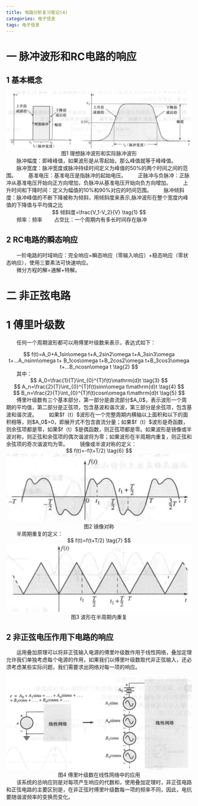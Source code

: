 ```yaml
---
title: 电路分析复习笔记(4)
categories: 电子信息  
tags: 电子信息 
---
```


# 一 脉冲波形和RC电路的响应

## 1 基本概念
<div align=center><img src="/public/image/电路分析复习笔记/理想脉冲波形和实际脉冲波形.jpg"/>图1 理想脉冲波形和实际脉冲波形</div>
　　脉冲幅度：即峰峰值，如果波形是从零起始，那么峰值就等于峰峰值。  
　　脉冲宽度：脉冲宽度或脉冲持续时间定义为峰值的50%的两个时间之间的范围。  
　　基准电压：基准电压是指脉冲的起始电压。  
　　正脉冲与负脉冲：正脉冲从基准电压开始向正方向增加，负脉冲从基准电压开始向负方向增加。  
　　上升时间和下降时间：定义为幅值的10%和90%对应的时间范围。  
　　脉冲倾斜度：脉冲峰值的不断下降被称为倾斜，用倾斜度来表示,脉冲波形在整个宽度内峰值的下降值与平均值之比  
<div><center>
$$ 
倾斜度=\frac{V_1-V_2}{V} \tag{1} 
$$
</center></div>
　　频率：频率  
　　占空比：一个周期内有多长时间存在脉冲

## 2 RC电路的瞬态响应
　　一阶电路的时域响应：完全响应=瞬态响应（零输入响应）+稳态响应（零状态响应），使用三要素法可快速响应。  
　　微分方程的解=通解+特解。

# 二 非正弦电路

# 1 傅里叶级数
　　任何一个周期波形都可以用傅里叶级数来表示，表达式如下：
<div><center>
$$ 
f(t)=A_0+A_1sin\omega t+A_2sin2\omega t+A_3sin3\omega t+...A_nsinn\omega t+
B_1cos\omega t+B_2cos2\omega t+B_3cos3\omega t+...B_ncosn\omega t \tag{2} 
$$
</center></div>
　　其中：
<div><center>
$$ 
A_0=\frac{1}{T}\int_{0}^{T}f(t)\mathrm{d}t \tag{3} 
$$
</center></div>
<div><center>
$$ 
A_n=\frac{2}{T}\int_{0}^{T}f(t)sinn\omega t\mathrm{d}t \tag{4} 
$$
</center></div>
<div><center>
$$ 
B_n=\frac{2}{T}\int_{0}^{T}f(t)cosn\omega t\mathrm{d}t \tag{5} 
$$
</center></div>
　　傅里叶级数有三个基本部分，第一部分是直流部分$A_0$，表示波形一个周期的平均值，第二部分是正弦项，包含基波和谐次波，第三部分是余弦项，包含基波和谐次波。  
　　如果$f（t）$波形在一个完整周期内横轴以上面积和以下的面积相等，则$A_0$=0，即展开式不包含直流分量；如果$f（t）$波形是奇函数，则余弦项都是零，如果$f（t）$是偶函数，则正弦项都是零。如果波形是镜像或半波对称，则正弦和余弦项的偶次谐波将为零；如果波形在半周期内重复，则正弦和余弦项的奇次谐波均为零。  
　　镜像或半波对称的定义：
<div><center>
$$ 
f(t)=-f(t+T/2) \tag{6} 
$$
</center></div>
<div align=center><img src="/public/image/电路分析复习笔记/镜像对称.jpg"/>图2 镜像对称</div>
　　半周期重复的定义：
<div><center>
$$ 
f(t)=f(t+T/2) \tag{7} 
$$
</center></div>
<div align=center><img src="/public/image/电路分析复习笔记/波形在半周期内重复.jpg"/>图3 波形在半周期内重复</div>

## 2 非正弦电压作用下电路的响应
　　运用叠加原理可以将非正弦输入电源的傅里叶级数作用于线性网络，叠加定理允许我们单独考虑每个电源的作用，如果我们以傅里叶级数取代非正弦输入，还必须考虑某些实际问题，我们需要求出网络对每一项的响应。
<div align=center><img src="/public/image/电路分析复习笔记/傅里叶级数在线性网络中的应用.jpg"/>图4 傅里叶级数在线性网络中的应用</div>
　　该系统的总响应则是对每项产生响应的代数和，使用叠加定理时，非正弦电路和正弦电路的主要区别是，在非正弦时傅里叶级数每一项的频率不同，因此，电抗要随谐波频率的变换而变化。